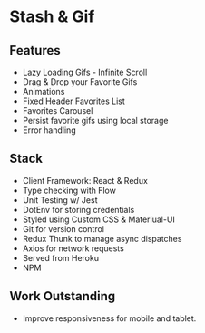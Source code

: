 # Stash & Gif

## Features
* Lazy Loading Gifs - Infinite Scroll
* Drag & Drop your Favorite Gifs
* Animations
* Fixed Header Favorites List
* Favorites Carousel
* Persist favorite gifs using local storage
* Error handling


## Stack
* Client Framework: React & Redux
* Type checking with Flow
* Unit Testing w/ Jest
* DotEnv for storing credentials
* Styled using Custom CSS & Materiual-UI
* Git for version control
* Redux Thunk to manage async dispatches
* Axios for network requests
* Served from Heroku
* NPM

## Work Outstanding
* Improve responsiveness for mobile and tablet.


